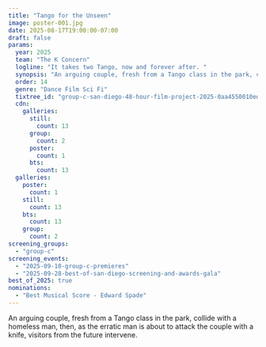 ```yaml
---
title: "Tango for the Unseen"
image: poster-001.jpg
date: 2025-08-17T19:00:00-07:00
draft: false
params:
  year: 2025
  team: "The K Concern"
  logline: "It takes two Tango, now and forever after. "
  synopsis: "An arguing couple, fresh from a Tango class in the park, collide with a homeless man, then, as the erratic man is about to attack the couple with a knife, visitors from the future intervene. "
  order: 14
  genre: "Dance Film Sci Fi"
  tixtree_id: "group-c-san-diego-48-hour-film-project-2025-0aa4550010ed"
  cdn:
    galleries:
      still:
        count: 13
      group:
        count: 2
      poster:
        count: 1
      bts:
        count: 13
  galleries:
    poster:
      count: 1
    still:
      count: 13
    bts:
      count: 13
    group:
      count: 2
screening_groups:
  - "group-c"
screening_events:
  - "2025-09-10-group-c-premieres"
  - "2025-09-28-best-of-san-diego-screening-and-awards-gala"
best_of_2025: true
nominations:
  - "Best Musical Score - Edward Spade"
---
```

An arguing couple, fresh from a Tango class in the park, collide with a homeless man, then, as the erratic man is about to attack the couple with a knife, visitors from the future intervene.
